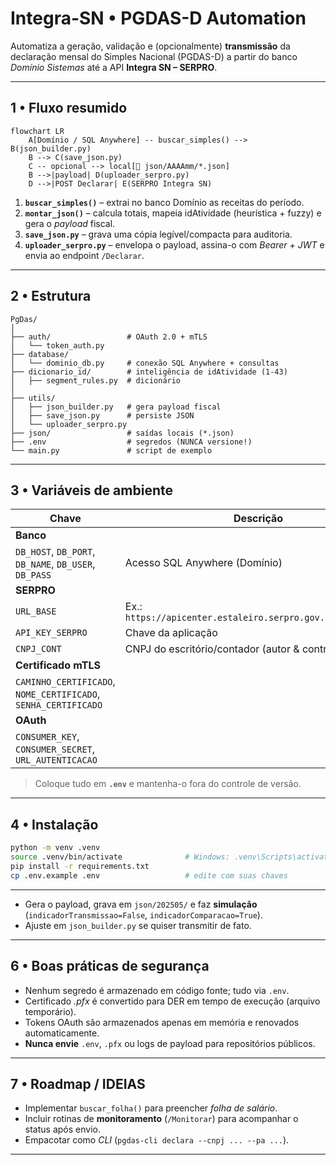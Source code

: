 # Integra-SN • PGDAS-D Automation

Automatiza a geração, validação e (opcionalmente) **transmissão** da declaração mensal do Simples Nacional (PGDAS-D) a partir do banco *Domínio Sistemas* até a API **Integra SN – SERPRO**.

---

## 1 • Fluxo resumido

```mermaid
flowchart LR
    A[Domínio / SQL Anywhere] -- buscar_simples() --> B(json_builder.py)
    B --> C(save_json.py)
    C -- opcional --> local[📁 json/AAAAmm/*.json]
    B -->|payload| D(uploader_serpro.py)
    D -->|POST Declarar| E(SERPRO Integra SN)
```

1. **`buscar_simples()`** – extrai no banco Domínio as receitas do período.
2. **`montar_json()`** – calcula totais, mapeia idAtividade (heurística + fuzzy) e gera o *payload* fiscal.
3. **`save_json.py`** – grava uma cópia legível/compacta para auditoria.
4. **`uploader_serpro.py`** – envelopa o payload, assina-o com *Bearer + JWT* e envia ao endpoint `/Declarar`.

---

## 2 • Estrutura

```
PgDas/
│
├── auth/                 # OAuth 2.0 + mTLS
│   └── token_auth.py
├── database/
│   └── dominio_db.py     # conexão SQL Anywhere + consultas
├── dicionario_id/        # inteligência de idAtividade (1-43)
│   ├── segment_rules.py  # dicionário 
│ 
├── utils/
│   ├── json_builder.py   # gera payload fiscal
│   ├── save_json.py      # persiste JSON
│   └── uploader_serpro.py
├── json/                 # saídas locais (*.json)
├── .env                  # segredos (NUNCA versione!)
└── main.py               # script de exemplo
```

---

## 3 • Variáveis de ambiente

| Chave                                                          | Descrição                                                   |
|----------------------------------------------------------------|-------------------------------------------------------------|
| **Banco**                                                      |                                                             |
| `DB_HOST`, `DB_PORT`, `DB_NAME`, `DB_USER`, `DB_PASS`          | Acesso SQL Anywhere (Domínio)                               |
| **SERPRO**                                                     |                                                             |
| `URL_BASE`                                                     | Ex.: `https://apicenter.estaleiro.serpro.gov.br/.../PGDASD` |
| `API_KEY_SERPRO`                                               | Chave da aplicação                                          |
| `CNPJ_CONT`                                                    | CNPJ do escritório/contador (autor & contratante)           |
| **Certificado mTLS**                                           |                                                             |
| `CAMINHO_CERTIFICADO`, `NOME_CERTIFICADO`, `SENHA_CERTIFICADO` |                                                             |
| **OAuth**                                                      |                                                             |
| `CONSUMER_KEY`, `CONSUMER_SECRET`, `URL_AUTENTICACAO`          |                                                             |

> Coloque tudo em **`.env`** e mantenha-o fora do controle de versão.

---

## 4 • Instalação

```bash
python -m venv .venv
source .venv/bin/activate              # Windows: .venv\Scripts\activate
pip install -r requirements.txt
cp .env.example .env                   # edite com suas chaves
```

---


* Gera o payload, grava em `json/202505/` e faz **simulação**
  (`indicadorTransmissao=False`, `indicadorComparacao=True`).
* Ajuste em `json_builder.py` se quiser transmitir de fato.

---

## 6 • Boas práticas de segurança

* Nenhum segredo é armazenado em código fonte; tudo via `.env`.
* Certificado *.pfx* é convertido para DER em tempo de execução (arquivo temporário).
* Tokens OAuth são armazenados apenas em memória e renovados automaticamente.
* **Nunca envie** `.env`, `.pfx` ou logs de payload para repositórios públicos.

---

## 7 • Roadmap / IDEIAS

* Implementar `buscar_folha()` para preencher *folha de salário*.
* Incluir rotinas de **monitoramento** (`/Monitorar`) para acompanhar o status após envio.
* Empacotar como *CLI* (`pgdas-cli declara --cnpj ... --pa ...`).

---
